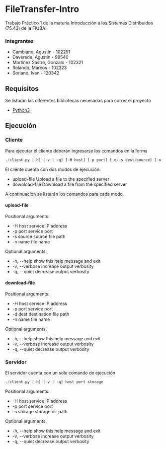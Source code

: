 # FileTransfer-Intro
Trabajo Práctico 1 de la materia Introducción a los Sistemas Distribuidos (75.43) de la FIUBA.

### Integrantes
- Cambiano, Agustin - 102291
- Daverede, Agustin - 98540
- Martinez Sastre, Gonzalo - 102321
- Rolando, Marcos - 102323
- Soriano, Ivan - 120342

## Requisitos
Se listarán las diferentes bibliotecas necesarias para correr el proyecto
- [Python3](https://www.python.org/downloads/)

## Ejecución

### Cliente

Para ejecutar el cliente deberán ingresarse los comandos en la forma

```python
./client.py [-h] [-v | -q] [-H host] [-p port] [-d/-s dest/source] [-n name]
```

El cliente cuenta con dos modos de ejecución:

- upload-file         Upload a file to the specified server
- download-file       Download a file from the specified server

A continuación se listarán los comandos para cada modo.

#### upload-file

Positional arguments:
*  -H host           service IP address
*  -p port           service port
*  -s source         source file path
*  -n name           file name

Optional arguments:
*  -h, --help     show this help message and exit
*  -v, --verbose  increase output verbosity
*  -q, --quiet    decrease output verbosity

#### download-file
Positional arguments:
*  -H host           service IP address
*  -p port           service port
*  -d dest           destination file path
*  -n name           file name

Optional arguments:
*  -h, --help     show this help message and exit
*  -v, --verbose  increase output verbosity
*  -q, --quiet    decrease output verbosity

### Servidor
El servidor cuenta con un solo comando de ejecución

```python
./client.py [-h] [-v | -q] host port storage
```

Positional arguments:
*  -H host           service IP address
*  -p port           service port
*  -s storage        storage dir path

Optional arguments:
*  -h, --help     show this help message and exit
*  -v, --verbose  increase output verbosity
*  -q, --quiet    decrease output verbosity